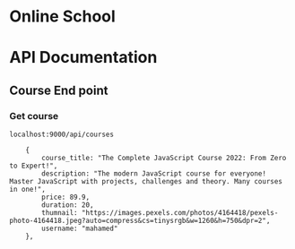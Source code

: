 # Online School

# API Documentation

## Course End point 

### Get course
`localhost:9000/api/courses`

```
    {
        course_title: "The Complete JavaScript Course 2022: From Zero to Expert!",
        description: "The modern JavaScript course for everyone! Master JavaScript with projects, challenges and theory. Many courses in one!",
        price: 89.9,
        duration: 20,
        thumnail: "https://images.pexels.com/photos/4164418/pexels-photo-4164418.jpeg?auto=compress&cs=tinysrgb&w=1260&h=750&dpr=2",
        username: "mahamed"
    },

```

